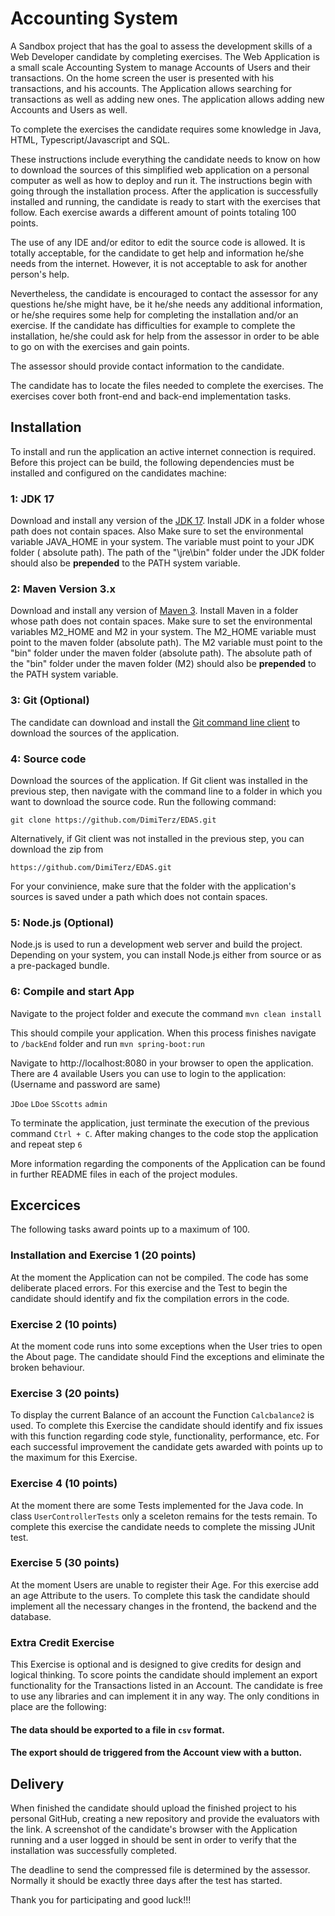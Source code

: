# Accounting System

A Sandbox project that has the goal to assess the development skills of a Web Developer candidate by completing
exercises. The Web Application is a small scale Accounting System to manage Accounts of Users and their transactions. 
On the home screen the user is presented with his transactions, and his accounts. The Application allows searching for 
transactions as well as adding new ones. The application allows adding new Accounts and Users as well. 

To complete the exercises the candidate requires some knowledge in Java, HTML, Typescript/Javascript and SQL.

These instructions include everything the candidate needs to know on how to download the sources of this simplified web
application on a personal computer as well as how to deploy and run it. The instructions begin with going through the
installation process. After the application is successfully installed and running, the candidate is ready to start with
the exercises that follow. Each exercise awards a different amount of points totaling 100 points.

The use of any IDE and/or editor to edit the source code is allowed. It is totally acceptable, for the candidate to get
help and information he/she needs from the internet. However, it is not acceptable to ask for another person's help.

Nevertheless, the candidate is encouraged to contact the assessor for any questions he/she might have, be it he/she
needs any additional information, or he/she requires some help for completing the installation and/or an exercise. If
the candidate has difficulties for example to complete the installation, he/she could ask for help from the assessor in
order to be able to go on with the exercises and gain points.

The assessor should provide contact information to the candidate.

The candidate has to locate the files needed to complete the exercises. The exercises cover both front-end and back-end
implementation tasks.

## Installation

To install and run the application an active internet connection is required. Before this project can be build, the
following dependencies must be installed and configured on the candidates machine:

### 1: JDK 17

Download and install any version of the [JDK 17](https://www.oracle.com/java/technologies/downloads/#jdk17-windows).
Install JDK in a folder whose path does not contain spaces. Also Make sure to set the environmental variable JAVA_HOME
in your system. The variable must point to your JDK folder (
absolute path). The path of the "\jre\bin" folder under the JDK folder should also be **prepended** to the PATH system
variable.

### 2: Maven Version 3.x

Download and install any version of [Maven 3](https://maven.apache.org/download.cgi). Install Maven in a folder whose
path does not contain spaces. Make sure to set the environmental variables M2_HOME and M2 in your system. The M2_HOME
variable must point to the maven folder (absolute path). The M2 variable must point to the "bin" folder under the maven
folder (absolute path). The absolute path of the "bin" folder under the maven folder (M2) should also be **prepended**
to the PATH system variable.

### 3: Git (Optional)

The candidate can download and install the [Git command line client](https://git-scm.com/download/win) to download the
sources of the application.

### 4: Source code

Download the sources of the application. If Git client was installed in the previous step, then navigate with the
command line to a folder in which you want to download the source code. Run the following command:

```
git clone https://github.com/DimiTerz/EDAS.git
```

Alternatively, if Git client was not installed in the previous step, you can download the zip from

```
https://github.com/DimiTerz/EDAS.git
```

For your convinience, make sure that the folder with the application's sources is saved under a path which does not
contain spaces.

### 5: Node.js (Optional)

Node.js is used to run a development web server and build the project. Depending on your system, you can install Node.js
either from source or as a pre-packaged bundle.

### 6: Compile and start App

Navigate to the project folder and execute the command `mvn clean install`

This should compile your application. When this process finishes navigate to `/backEnd` folder and
run `mvn spring-boot:run`

Navigate to http://localhost:8080 in your browser to open the application. There are 4 available Users you can use to
login to the application:
(Username and password are same)

`JDoe`
`LDoe`
`SScotts`
`admin`

To terminate the application, just terminate the execution of the previous command `Ctrl + C`. After making changes to
the code stop the application and repeat step `6`

More information regarding the components of the Application can be found in further README files in each of the project
modules.

## Excercices

The following tasks award points up to a maximum of 100.

### Installation and Exercise 1 (20 points)

At the moment the Application can not be compiled. The code has some deliberate placed errors. For this exercise and the
Test to begin the candidate should identify and fix the compilation errors in the code.

### Exercise 2 (10 points)

At the moment code runs into some exceptions when the User tries to open the About page. The candidate should Find the
exceptions and eliminate the broken behaviour.

### Exercise 3 (20 points)

To display the current Balance of an account the Function `Calcbalance2` is used. To complete this Exercise the
candidate should identify and fix issues with this function regarding code style, functionality, performance, etc. For
each successful improvement the candidate gets awarded with points up to the maximum for this Exercise.

### Exercise 4 (10 points)
At the moment there are some Tests implemented for the Java code. In class `UserControllerTests` only a sceleton remains
for the tests remain. To complete this exercise the candidate needs to complete the missing JUnit test.

### Exercise 5 (30 points)
At the moment Users are unable to register their Age. For this exercise add an age Attribute to the users. To complete
this task the candidate should implement all the necessary changes in the frontend, the backend and the database.

### Extra Credit Exercise

This Exercise is optional and is designed to give credits for design and logical thinking. To score points the candidate
should implement an export functionality for the Transactions listed in an Account. The candidate is free to use any
libraries and can implement it in any way. The only conditions in place are the following:

#### The data should be exported to a file in `csv` format.

#### The export should de triggered from the Account view with a button.

## Delivery

When finished the candidate should upload the finished project to his personal GitHub, creating a new repository and 
provide the evaluators with the link. A screenshot of the candidate's browser with the Application running and a user logged in
should be sent in order to verify that the installation was successfully completed.

The deadline to send the compressed file is determined by the assessor. Normally it should be exactly three days after
the test has started.

Thank you for participating and good luck!!!
